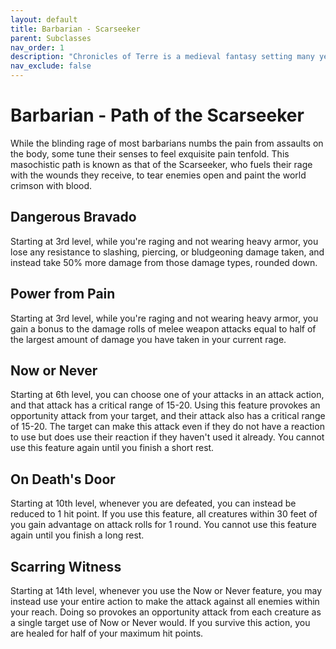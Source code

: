 ```yaml
---
layout: default
title: Barbarian - Scarseeker
parent: Subclasses
nav_order: 1
description: "Chronicles of Terre is a medieval fantasy setting many years in the writing."
nav_exclude: false
---
```


# Barbarian - Path of the Scarseeker

While the blinding rage of most barbarians numbs the pain from assaults on the body, some tune their senses to feel exquisite pain tenfold. This masochistic path is known as that of the Scarseeker, who fuels their rage with the wounds they receive, to tear enemies open and paint the world crimson with blood.

## Dangerous Bravado

Starting at 3rd level, while you're raging and not wearing heavy armor, you lose any resistance to slashing, piercing, or bludgeoning damage taken, and instead take 50% more damage from those damage types, rounded down.  

## Power from Pain

Starting at 3rd level, while you're raging and not wearing heavy armor, you gain a bonus to the damage rolls of melee weapon attacks equal to half of the largest amount of damage you have taken in your current rage.

## Now or Never

Starting at 6th level, you can choose one of your attacks in an attack action, and that attack has a critical range of 15-20. Using this feature provokes an opportunity attack from your target, and their attack also has a critical range of 15-20. The target can make this attack even if they do not have a reaction to use but does use their reaction if they haven't used it already. You cannot use this feature again until you finish a short rest.

## On Death's Door

Starting at 10th level, whenever you are defeated, you can instead be reduced to 1 hit point. If you use this feature, all creatures within 30 feet of you gain advantage on attack rolls for 1 round. You cannot use this feature again until you finish a long rest.

## Scarring Witness

Starting at 14th level, whenever you use the Now or Never feature, you may instead use your entire action to make the attack against all enemies within your reach. Doing so provokes an opportunity attack from each creature as a single target use of Now or Never would. If you survive this action, you are healed for half of your maximum hit points.